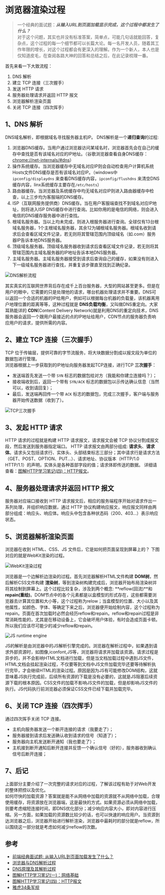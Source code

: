 # 浏览器渲染过程

> 一个经典的面试题：***从输入URL到页面加载显示完成，这个过程中都发生了什么？***   
> 对于这个问题，其实也并没有标准答案，简单点，可能几句话就能回答，复杂点，这个过程的每一个细节都可以长篇大论。每一名开发人员，随着其工作年限的增长，对这个过程都会有更深入的理解。作为一个新人，本人也是仅知道皮毛，在查阅各路大神的回答和总结之后，在此记录梳理一番。

首先来看一下大致流程：
1. DNS 解析
2. 建立 TCP 连接（三次握手）
3. 发送 HTTP 请求
4. 服务器处理请求并返回 HTTP 报文
5. 浏览器解析渲染页面
6. 关闭 TCP 连接（四次挥手）

## 1、DNS 解析
DNS域名解析，即根据域名寻找服务器主机IP。
DNS解析是一个**递归查询**的过程:
1. 浏览器DNS缓存。当用户通过浏览器访问某域名时，浏览器首先会在自己的缓存中查找是否有该域名对应的IP地址。（谷歌浏览器查看自身DNS缓存：[chrome://net-internals/#dns](chrome://net-internals/#dns)）
2. 操作系统缓存。当浏览器缓存中无域名对应IP则会自动检查用户计算机系统Hosts文件DNS缓存是否有该域名对应IP。（windows中 `ipconfig/displaydns` 来查看DNS缓存内容，`ipconfig/flushdns` 来清空DNS缓存内容，linx系统缓存主要存在`/etc/hosts`）
3. 路由器缓存。当浏览器及系统缓存中均无域名对应IP则进入路由器缓存中检查，以上三步均为客服端的DNS缓存。
4. ISP（互联网服务提供商）DNS缓存。当在用户客服端查找不到域名对应IP地址，则将进入ISP DNS缓存中进行查询。比如你用的是电信的网络，则会进入电信的DNS缓存服务器中进行查找。
5. 根域名服务器。当以上均未完成，则进入根服务器进行查询。全球仅有13台根域名服务器，1个主根域名服务器，其余12为辅根域名服务器。根域名收到请求后会查看区域文件记录，若无则将其管辖范围内顶级域名（如.com）服务器IP告诉本地DNS服务器。
6. 顶级域名服务器。顶级域名服务器收到请求后查看区域文件记录，若无则将其管辖范围内主域名服务器的IP地址告诉本地DNS服务器。
7. 主域名服务器。主域名服务器接受到请求后查询自己的缓存，如果没有则进入下一级域名服务器进行查找，并重复该步骤直至找到正确纪录。

![DNS解析流程](https://img.yancongwen.cn/18-11-24/97034060.jpg)

其实真实的互联网世界背后存在成千上百台服务器，大型的网站甚至更多。但是在用户的眼中，它需要的只是处理他的请求，哪台机器处理请求并不重要。DNS可以返回一个合适的机器的IP给用户，例如可以根据每台机器的负载量，该机器离用户地理位置的距离等等，这种过程就是 **DNS负载均衡**，又叫做DNS重定向。大家耳熟能详的 **CDN**(Content Delivery Network)就是利用DNS的重定向技术，DNS服务器会返回一个跟用户最接近的点的IP地址给用户，CDN节点的服务器负责响应用户的请求，提供所需的内容。

## 2、建立 TCP 连接（三次握手）
TCP 位于传输层，提供可靠的字节流服务，将大块数据分割成以报文段为单位的数据包进行管理。   
浏览器根据上一步获取到的IP地址向服务器发起TCP连接，进行TCP **三次握手**：
- 发送端首先发送一个带 `SYN` 标志的数据包给对方（我能和你建立连接吗？）；
- 接收端收到后，返回一个带有 `SYN/ACK` 标志的数据包以示传达确认信息（当然可以，收到请回复）；
- 最后，发送端再回传一个带 `ACK` 标志的数据包，完成三次握手，客户端与服务器开始传送数据（收到了）。

![TCP三次握手](https://img.yancongwen.cn/18-4-13/2720894.jpg)

## 3、发起 HTTP 请求
HTTP 请求的过程就是构建 HTTP 请求报文，请求报文会被 TCP 协议分割成报文段，然后发送到服务器指定端口。 HTTP 请求报文由两部分组成: **请求头**、**请求体**。请求头又包括请求行、实体头、头部结束标志三部分；其中请求行是请求方法（GET、POST、OPTION、PUT...）、请求地址、协议版本（HTTP/1.0 HTTP/1.1）的声明，实体头是各种首部字段的值；请求体即传送的数据。
详细请查看：[图解HTTP学习笔记(四)：HTTP报文](https://yancongwen.cn/2018/01/10/%E5%9B%BE%E8%A7%A3HTTP%E5%AD%A6%E4%B9%A0%E7%AC%94%E8%AE%B0%E5%9B%9B--HTTP%E6%8A%A5%E6%96%87/)。

## 4、服务器处理请求并返回 HTTP 报文
服务器对应端口接收到 HTTP 请求报文后，相应的服务端程序开始对请求作出一系列处理，并组织响应数据，通过 HTTP 协议构建响应报文，响应报文同样由两部分组成：响应头、响应体。响应头中包含各种状态码（200、403...）表示响应状态。

## 5、浏览器解析渲染页面
浏览器在收到 HTML、CSS、JS 文件后，它是如何把页面呈现到屏幕上的？ 下图对应的就是WebKit渲染的过程。

![WebKit渲染过程](https://img.yancongwen.cn/18-11-24/57884655.jpg)

浏览器是一个边解析边渲染的过程。首先浏览器解析HTML文件构建 **DOM树**，然后解析CSS文件构建 **渲染树**，等到渲染树构建完成后，浏览器开始布局渲染树并将其绘制到屏幕上。这个过程比较复杂，涉及到两个概念: **reflow(回流)**和 **repain(重绘)**。DOM节点中的各个元素都是以盒模型的形式存在，这些都需要浏览器去计算其位置和大小等，这个过程称为relow；当盒模型的位置、大小以及其他属性，如颜色、字体、等确定下来之后，浏览器便开始绘制内容，这个过程称为repain。页面在首次加载时必然会经历reflow和repain。reflow和repain过程是非常消耗性能的，尤其是在移动设备上，它会破坏用户体验，有时会造成页面卡顿。所以我们应该尽可能少的减少reflow和repain。     

![JS runtime engine](https://img.yancongwen.cn/18-11-24/48588165.jpg)

JS的解析是由浏览器中的JS解析引擎完成的。浏览器在解析过程中，如果遇到请求外部资源时，如图像,iconfont,JS等，浏览器将请求并加载该资源。请求过程是异步的，并不会影响HTML文档进行加载，但是当文档加载过程中遇到JS文件，HTML文档会挂起渲染过程，不仅要等到文档中JS文件加载完毕还要等待解析执行完毕，才会继续HTML的渲染过程。原因是因为JS有可能修改DOM结构，这就意味着JS执行完成前，后续所有资源的下载是没有必要的，这就是JS阻塞后续资源下载的根本原因。CSS文件的加载不影响JS文件的加载，但是却影响JS文件的执行。JS代码执行前浏览器必须保证CSS文件已经下载并加载完毕。

## 6、关闭 TCP 连接（四次挥手）
通过四次挥手关闭 TCP 连接。
- 主机向服务器发送一个断开连接的请求（我要走了）；
- 服务器接到请求后发送确认收到请求的信号（知道了）；
- 服务器向主机发送断开通知（我也要走了）；
- 主机接到断开通知后断开连接并反馈一个确认信号（好的），服务器收到确认信号后断开连接；

## 7、后记
上面部分主要介绍了一次完整的请求对应的过程，了解该过程有助于对Web开发的整体把控以及优化。      
如何尽快的加载资源？答案就是能不从网络中加载的资源就不从网络中加载，合理使用缓存，将资源放在浏览器端，这是最快的方式。如果资源必须从网络中加载，则要考虑缩短连接时间，即DNS优化部分；减少响应内容大小，即对内容进行压缩。另一方面，如果加载的资源数比较少的话，也可以快速的响应用户。当资源到达浏览器之后，浏览器开始进行解析渲染，浏览器中最耗时的部分就是reflow，所以围绕这一部分就是考虑如何减少reflow的次数。

## 参考
- [前端经典面试题: 从输入URL到页面加载发生了什么？](https://segmentfault.com/a/1190000006879700)
- [浏览器与DNS解析过程](http://www.cnblogs.com/lshao/p/9718928.html)
- [DNS原理及其解析过程](https://www.cnblogs.com/gopark/p/8430916.html)
- [图解HTTP学习笔记(一)：网络基础](https://yancongwen.cn/2018/01/08/%E5%9B%BE%E8%A7%A3HTTP%E5%AD%A6%E4%B9%A0%E7%AC%94%E8%AE%B0%E4%B8%80--%E7%BD%91%E7%BB%9C%E5%9F%BA%E7%A1%80/)
- [图解HTTP学习笔记(四)：HTTP报文](https://yancongwen.cn/2018/01/10/%E5%9B%BE%E8%A7%A3HTTP%E5%AD%A6%E4%B9%A0%E7%AC%94%E8%AE%B0%E5%9B%9B--HTTP%E6%8A%A5%E6%96%87/)
- [雅虎34条军规](https://developer.yahoo.com/performance/)

